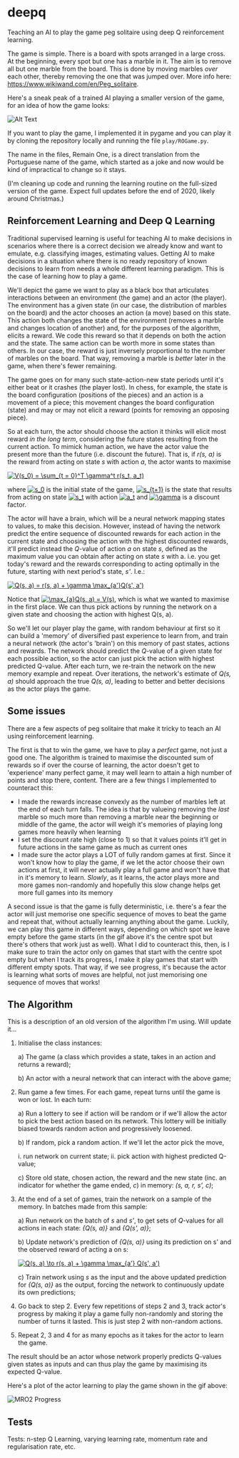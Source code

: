 # deepq

Teaching an AI to play the game peg solitaire using deep Q reinforcement learning. 

The game is simple. There is a board with spots arranged in a large cross. At the beginning, every spot but one has a marble in it. The aim is to remove all but one marble from the board. This is done by moving marbles _over_ each other, thereby removing the one that was jumped over. More info here: https://www.wikiwand.com/en/Peg_solitaire.

Here's a sneak peak of a trained AI playing a smaller version of the game, for an idea of how the game looks:

![Alt Text](https://github.com/gavarela/deepq/blob/master/images/Solved%20MRO2.gif)

If you want to play the game, I implemented it in pygame and you can play it by cloning the repository locally and running the file `play/ROGame.py`.

The name in the files, Remain One, is a direct translation from the Portuguese name of the game, which started as a joke and now would be kind of impractical to change so it stays.

(I'm cleaning up code and running the learning routine on the full-sized version of the game. Expect full updates before the end of 2020, likely around Christmas.)


## Reinforcement Learning and Deep Q Learning

Traditional supervised learning is useful for teaching AI to make decisions in scenarios where there is a correct decision we already know and want to emulate, e.g. classifying images, estimating values. Getting AI to make decisions in a situation where there is no ready repository of known decisions to learn from needs a whole different learning paradigm. This is the case of learning how to play a game.

We'll depict the game we want to play as a black box that articulates interactions between an environment (the game) and an actor (the player). The environment has a given state (in our case, the distribution of marbles on the board) and the actor chooses an action (a move) based on this state. This action both changes the state of the environment (removes a marble and changes location of another) and, for the purposes of the algorithm, elicits a reward. We code this reward so that it depends on both the action and the state. The same action can be worth more in some states than others. In our case, the reward is just inversely proportional to the number of marbles on the board. That way, removing a marble is _better_ later in the game, when there's fewer remaining.

The game goes on for many such state-action-new state periods until it's either beat or it crashes (the player lost). In chess, for example, the state is the board configuration (positions of the pieces) and an action is a movement of a piece; this movement changes the board configuration (state) and may or may not elicit a reward (points for removing an opposing piece).

So at each turn, the actor should choose the action it thinks will elicit most reward _in the long term_, considering the future states resulting from the current action. To mimick human action, we have the actor value the present more than the future (i.e. discount the future). That is, if _r(s, a)_ is the reward from acting on state _s_ with action _a_, the actor wants to maximise

<a href="https://www.codecogs.com/eqnedit.php?latex=V(s_0)&space;=&space;\sum_{t&space;=&space;0}^T&space;\gamma^t&space;r(s_t,&space;a_t)" target="_blank"><img src="https://latex.codecogs.com/gif.latex?V(s_0)&space;=&space;\sum_{t&space;=&space;0}^T&space;\gamma^t&space;r(s_t,&space;a_t)" title="V(s_0) = \sum_{t = 0}^T \gamma^t r(s_t, a_t)" /></a>

where <a href="https://www.codecogs.com/eqnedit.php?latex=s_0" target="_blank"><img src="https://latex.codecogs.com/gif.latex?s_0" title="s_0" /></a> is the initial state of the game, <a href="https://www.codecogs.com/eqnedit.php?latex=s_{t&plus;1}" target="_blank"><img src="https://latex.codecogs.com/gif.latex?s_{t&plus;1}" title="s_{t+1}" /></a> is the state that results from acting on state <a href="https://www.codecogs.com/eqnedit.php?latex=s_t" target="_blank"><img src="https://latex.codecogs.com/gif.latex?s_t" title="s_t" /></a> with action <a href="https://www.codecogs.com/eqnedit.php?latex=a_t" target="_blank"><img src="https://latex.codecogs.com/gif.latex?a_t" title="a_t" /></a> and <a href="https://www.codecogs.com/eqnedit.php?latex=\gamma" target="_blank"><img src="https://latex.codecogs.com/gif.latex?\gamma" title="\gamma" /></a> is a discount factor.

The actor will have a brain, which will be a neural network mapping states to values, to make this decision. However, instead of having the network predict the entire sequence of discounted rewards for each action in the current state and choosing the action with the highest discounted rewards, it'll predict instead the _Q_-value of action _a_ on state _s_, defined as the maximum value you can obtain after acting on state _s_ with a. i.e. you get today's reward and the rewards corresponding to acting optimally in the future, starting with next period's state, _s'_. I.e.:

<a href="https://www.codecogs.com/eqnedit.php?latex=Q(s,&space;a)&space;=&space;r(s,&space;a)&space;&plus;&space;\gamma&space;\max_{a'}Q(s',&space;a')" target="_blank"><img src="https://latex.codecogs.com/gif.latex?Q(s,&space;a)&space;=&space;r(s,&space;a)&space;&plus;&space;\gamma&space;\max_{a'}Q(s',&space;a')" title="Q(s, a) = r(s, a) + \gamma \max_{a'}Q(s', a')" /></a>

Notice that <a href="https://www.codecogs.com/eqnedit.php?latex=\max_{a}Q(s,&space;a)&space;=&space;V(s)" target="_blank"><img src="https://latex.codecogs.com/gif.latex?\max_{a}Q(s,&space;a)&space;=&space;V(s)" title="\max_{a}Q(s, a) = V(s)" /></a>, which is what we wanted to maximise in the first place. We can thus pick actions by running the network on a given state and choosing the action with highest Q(s, a).

So we'll let our player play the game, with random behaviour at first so it can build a 'memory' of diversified past experience to learn from, and train a neural network (the actor's 'brain') on this memory of past states, actions and rewards. The network should predict the _Q_-value of a given state for each possible action, so the actor can just pick the action with highest predicted Q-value. After each turn, we re-train the network on the new memory example and repeat. Over iterations, the network's estimate of _Q(s, a)_ should approach the true _Q(s, a)_, leading to better and better decisions as the actor plays the game.


## Some issues

There are a few aspects of peg solitaire that make it tricky to teach an AI using reinforcement learning.

The first is that to win the game, we have to play a _perfect_ game, not just a good one. The algorithm is trained to maximise the discounted sum of rewards so if over the course of learning, the actor doesn't get to 'experience' many perfect game, it may well learn to attain a high number of points and stop there, content. There are a few things I implemented to counteract this:
- I made the rewards increase convexly as the number of marbles left at the end of each turn falls. The idea is that by valueing removing the _last_ marble so much more than removing a marble near the beginning or middle of the game, the actor will weigh it's memories of playing long games more heavily when learning
- I set the discount rate high (close to 1) so that it values points it'll get in future actions in the same game as much as current ones
- I made sure the actor plays a LOT of fully random games at first. Since it won't know how to play the game, if we let the actor choose their own actions at first, it will never actually play a full game and won't have that in it's memory to learn. _Slowly_, as it learns, the actor plays more and more games non-randomly and hopefully this slow change helps get more full games into its memory

A second issue is that the game is fully deterministic, i.e. there's a fear the actor will just memorise one specific sequence of moves to beat the game and repeat that, without actually learning anything about the game. Luckily, we can play this game in different ways, depending on which spot we leave empty before the game starts (in the gif above it's the centre spot but there's others that work just as well). What I did to counteract this, then, is I make sure to train the actor only on games that start with the centre spot empty but when I track its progress, I make it play games that start with different empty spots. That way, if we see progress, it's because the actor is learning what sorts of moves are helpful, not just memorising one sequence of moves that works!


## The Algorithm

This is a description of an old version of the algorithm I'm using. Will update it...

1. Initialise the class instances:

   a) The game (a class which provides a state, takes in an action and returns a reward);

   b) An actor with a neural network that can interact with the above game;
   
2. Run game a few times. For each game, repeat turns until the game is won or lost. In each turn:
   
   a) Run a lottery to see if action will be random or if we'll allow the actor to pick the best action based on its network. This lottery will be initially biased towards random action and progressively loosened.
   
   b) If random, pick a random action. If we'll let the actor pick the move,
   
      i. run network on current state;
      ii. pick action with highest predicted Q-value;
   
   c) Store old state, chosen action, the reward and the new state (inc. an indicator for whether the game ended, _c_) in memory: _(s, a, r, s', c)_;

3. At the end of a set of games, train the network on a sample of the memory. In batches made from this sample:
   
   a) Run network on the batch of _s_ and _s'_, to get sets of _Q_-values for all actions in each state: _{Q(s, a)}_ and _{Q(s', a)}_;
   
   b) Update network's prediction of _{Q(s, a)}_ using its prediction on s' and the observed reward of acting a on s:
         
   <a href="https://www.codecogs.com/eqnedit.php?latex=Q(s,&space;a)&space;\to&space;r(s,&space;a)&space;&plus;&space;\gamma&space;\max_{a'}&space;Q(s',&space;a')" target="_blank"><img src="https://latex.codecogs.com/gif.latex?Q(s,&space;a)&space;\to&space;r(s,&space;a)&space;&plus;&space;\gamma&space;\max_{a'}&space;Q(s',&space;a')" title="Q(s, a) \to r(s, a) + \gamma \max_{a'} Q(s', a')" /></a>

   c) Train network using _s_ as the input and the above updated prediction for _{Q(s, a)}_ as the output, forcing the network to continuously update its own predictions; 

4. Go back to step 2. Every few repetitions of steps 2 and 3, track actor's progress by making it play a game fully non-randomly and storing the number of turns it lasted. This is just step 2 with non-random actions.

5. Repeat 2, 3 and 4 for as many epochs as it takes for the actor to learn the game.

The result should be an actor whose network properly predicts Q-values given states as inputs and can thus play the game by maximising its expected Q-value.

Here's a plot of the actor learning to play the game shown in the gif above:

![MRO2 Progress](https://github.com/gavarela/deepq/blob/master/images/MRO2.jpg)


## Tests

Tests: n-step Q Learning, varying learning rate, momentum rate and regularisation rate, etc.
